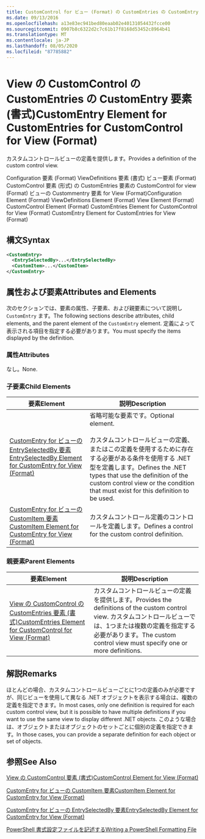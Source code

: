 ```yaml
---
title: CustomControl for ビュー (Format) の CustomEntries の CustomEntry 要素Microsoft Docs
ms.date: 09/13/2016
ms.openlocfilehash: a13e83ec941bed80eaab02e40131054432fcce00
ms.sourcegitcommit: 0907b8c6322d2c7c61b17f8168d53452c8964b41
ms.translationtype: MT
ms.contentlocale: ja-JP
ms.lasthandoff: 08/05/2020
ms.locfileid: "87785882"
---
```

# <a name="customentry-element-for-customentries-for-customcontrol-for-view-format"></a><span data-ttu-id="3bee2-102">View の CustomControl の CustomEntries の CustomEntry 要素 (書式)</span><span class="sxs-lookup"><span data-stu-id="3bee2-102">CustomEntry Element for CustomEntries for CustomControl for View (Format)</span></span>

<span data-ttu-id="3bee2-103">カスタムコントロールビューの定義を提供します。</span><span class="sxs-lookup"><span data-stu-id="3bee2-103">Provides a definition of the custom control view.</span></span>

<span data-ttu-id="3bee2-104">Configuration 要素 (Format) ViewDefinitions 要素 (書式) ビュー要素 (Format) CustomControl 要素 (形式) の CustomEntries 要素の CustomControl for view (Format) ビューの Custommentry 要素 for View (Format)</span><span class="sxs-lookup"><span data-stu-id="3bee2-104">Configuration Element (Format) ViewDefinitions Element (Format) View Element (Format) CustomControl Element (Format) CustomEntries Element for CustomControl for View (Format) CustomEntry Element for CustomEntries for View (Format)</span></span>

## <a name="syntax"></a><span data-ttu-id="3bee2-105">構文</span><span class="sxs-lookup"><span data-stu-id="3bee2-105">Syntax</span></span>

```xml
<CustomEntry>
  <EntrySelectedBy>...</EntrySelectedBy>
  <CustomItem>...</CustomItem>
</CustomEntry>
```

## <a name="attributes-and-elements"></a><span data-ttu-id="3bee2-106">属性および要素</span><span class="sxs-lookup"><span data-stu-id="3bee2-106">Attributes and Elements</span></span>

<span data-ttu-id="3bee2-107">次のセクションでは、要素の属性、子要素、および親要素について説明し `CustomEntry` ます。</span><span class="sxs-lookup"><span data-stu-id="3bee2-107">The following sections describe attributes, child elements, and the parent element of the `CustomEntry` element.</span></span> <span data-ttu-id="3bee2-108">定義によって表示される項目を指定する必要があります。</span><span class="sxs-lookup"><span data-stu-id="3bee2-108">You must specify the items displayed by the definition.</span></span>

### <a name="attributes"></a><span data-ttu-id="3bee2-109">属性</span><span class="sxs-lookup"><span data-stu-id="3bee2-109">Attributes</span></span>

<span data-ttu-id="3bee2-110">なし。</span><span class="sxs-lookup"><span data-stu-id="3bee2-110">None.</span></span>

### <a name="child-elements"></a><span data-ttu-id="3bee2-111">子要素</span><span class="sxs-lookup"><span data-stu-id="3bee2-111">Child Elements</span></span>

|<span data-ttu-id="3bee2-112">要素</span><span class="sxs-lookup"><span data-stu-id="3bee2-112">Element</span></span>|<span data-ttu-id="3bee2-113">説明</span><span class="sxs-lookup"><span data-stu-id="3bee2-113">Description</span></span>|
|-------------|-----------------|
|[<span data-ttu-id="3bee2-114">CustomEntry for ビューの EntrySelectedBy 要素</span><span class="sxs-lookup"><span data-stu-id="3bee2-114">EntrySelectedBy Element for CustomEntry for View (Format)</span></span>](./entryselectedby-element-for-customentry-for-customcontrol-for-view-format.md)|<span data-ttu-id="3bee2-115">省略可能な要素です。</span><span class="sxs-lookup"><span data-stu-id="3bee2-115">Optional element.</span></span><br /><br /> <span data-ttu-id="3bee2-116">カスタムコントロールビューの定義、またはこの定義を使用するために存在する必要がある条件を使用する .NET 型を定義します。</span><span class="sxs-lookup"><span data-stu-id="3bee2-116">Defines the .NET types that use the definition of the custom control view or the condition that must exist for this definition to be used.</span></span>|
|[<span data-ttu-id="3bee2-117">CustomEntry for ビューの CustomItem 要素</span><span class="sxs-lookup"><span data-stu-id="3bee2-117">CustomItem Element for CustomEntry for View (Format)</span></span>](./customitem-element-for-customentry-for-customcontrol-for-view-format.md)|<span data-ttu-id="3bee2-118">カスタムコントロール定義のコントロールを定義します。</span><span class="sxs-lookup"><span data-stu-id="3bee2-118">Defines a control for the custom control definition.</span></span>|

### <a name="parent-elements"></a><span data-ttu-id="3bee2-119">親要素</span><span class="sxs-lookup"><span data-stu-id="3bee2-119">Parent Elements</span></span>

|<span data-ttu-id="3bee2-120">要素</span><span class="sxs-lookup"><span data-stu-id="3bee2-120">Element</span></span>|<span data-ttu-id="3bee2-121">説明</span><span class="sxs-lookup"><span data-stu-id="3bee2-121">Description</span></span>|
|-------------|-----------------|
|[<span data-ttu-id="3bee2-122">View の CustomControl の CustomEntries 要素 (書式)</span><span class="sxs-lookup"><span data-stu-id="3bee2-122">CustomEntries Element for CustomControl for View (Format)</span></span>](./customentries-element-for-customcontrol-for-view-format.md)|<span data-ttu-id="3bee2-123">カスタムコントロールビューの定義を提供します。</span><span class="sxs-lookup"><span data-stu-id="3bee2-123">Provides the definitions of the custom control view.</span></span> <span data-ttu-id="3bee2-124">カスタムコントロールビューでは、1つまたは複数の定義を指定する必要があります。</span><span class="sxs-lookup"><span data-stu-id="3bee2-124">The custom control view must specify one or more definitions.</span></span>|

## <a name="remarks"></a><span data-ttu-id="3bee2-125">解説</span><span class="sxs-lookup"><span data-stu-id="3bee2-125">Remarks</span></span>

<span data-ttu-id="3bee2-126">ほとんどの場合、カスタムコントロールビューごとに1つの定義のみが必要ですが、同じビューを使用して異なる .NET オブジェクトを表示する場合は、複数の定義を指定できます。</span><span class="sxs-lookup"><span data-stu-id="3bee2-126">In most cases, only one definition is required for each custom control view, but it is possible to have multiple definitions if you want to use the same view to display different .NET objects.</span></span> <span data-ttu-id="3bee2-127">このような場合は、オブジェクトまたはオブジェクトのセットごとに個別の定義を指定できます。</span><span class="sxs-lookup"><span data-stu-id="3bee2-127">In those cases, you can provide a separate definition for each object or set of objects.</span></span>

## <a name="see-also"></a><span data-ttu-id="3bee2-128">参照</span><span class="sxs-lookup"><span data-stu-id="3bee2-128">See Also</span></span>

[<span data-ttu-id="3bee2-129">View の CustomControl 要素 (書式)</span><span class="sxs-lookup"><span data-stu-id="3bee2-129">CustomControl Element for View (Format)</span></span>](./customcontrol-element-for-view-format.md)

[<span data-ttu-id="3bee2-130">CustomEntry for ビューの CustomItem 要素</span><span class="sxs-lookup"><span data-stu-id="3bee2-130">CustomItem Element for CustomEntry for View (Format)</span></span>](./customitem-element-for-customentry-for-customcontrol-for-view-format.md)

[<span data-ttu-id="3bee2-131">CustomEntry for ビューの EntrySelectedBy 要素</span><span class="sxs-lookup"><span data-stu-id="3bee2-131">EntrySelectedBy Element for CustomEntry for View (Format)</span></span>](./entryselectedby-element-for-customentry-for-customcontrol-for-view-format.md)

[<span data-ttu-id="3bee2-132">PowerShell 書式設定ファイルを記述する</span><span class="sxs-lookup"><span data-stu-id="3bee2-132">Writing a PowerShell Formatting File</span></span>](./writing-a-powershell-formatting-file.md)
